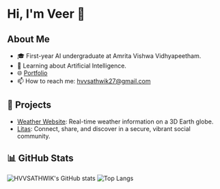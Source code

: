 # Hi, I'm Veer 👋

## About Me
- 🎓 First-year AI undergraduate at Amrita Vishwa Vidhyapeetham.
- 🌱 Learning about Artificial Intelligence.
- 🌐 [Portfolio](https://myportfolio-six-puce.vercel.app/)
- 📫 How to reach me: hvvsathwik27@gmail.com

## 🚀 Projects
- [Weather Website](https://github.com/HVVSATHWIK/WeatherWebsite): Real-time weather information on a 3D Earth globe.
- [Litas](https://github.com/HVVSATHWIK/Litas): Connect, share, and discover in a secure, vibrant social community.

## 📊 GitHub Stats
![HVVSATHWIK's GitHub stats](https://github-readme-stats.vercel.app/api?username=HVVSATHWIK&show_icons=true&theme=radical)
![Top Langs](https://github-readme-stats.vercel.app/api/top-langs/?username=HVVSATHWIK&layout=compact&theme=radical)

